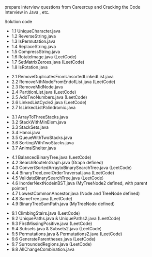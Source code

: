 prepare interview questions from Careercup and Cracking the Code Interview in Java , etc.

<h>Solution code</h>

<ul>
<li>1.1 UniqueCharacter.java</li>
<li>1.2 ReverseString.java</li>
<li>1.3 IsPermutation.java</li>
<li>1.4 ReplaceString.java</li>
<li>1.5 CompressString.java</li>
<li>1.6 RotateImage.java (LeetCode)</li>
<li>1.7 SetMatrixZeroes.java (LeetCode)</li>
<li>1.8 IsRotation.java</li>
</ul>

<ul>
<li>2.1 RemoveDuplicatesFromUnsortedLinkedList.java</li>
<li>2.2 RemoveNthNodeFromEndofList.java (LeetCode)</li>
<li>2.3 RemoveMidNode.java</li>
<li>2.4 PartitionList.java (LeetCode)</li>
<li>2.5 AddTwoNumbers.java (LeetCode)</li>
<li>2.6 LinkedListCycle2.java (LeetCode)</li>
<li>2.7 IsLinkedListPalindromic.java</li> 
</ul>

<ul>
<li>3.1 ArrayToThreeStacks.java</li>
<li>3.2 StackWithMinElem.java</li>
<li>3.3 StackSets.java</li>
<li>3.4 Hanoi.java</li>
<li>3.5 QueueWithTwoStacks.java</li>
<li>3.6 SortingWithTwoStacks.java</li>
<li>3.7 AnimalShelter.java</li>
</ul>

<ul>
<li>4.1 BalancedBinaryTree.java (LeetCode)</li> 
<li>4.2 SearchRouteInGraph.java (Graph defined) </li>
<li>4.3 ConvertSortedArraytoBinarySearchTree.java (LeetCode)</li>
<li>4.4 BinaryTreeLevelOrderTraversal.java (LeetCode)</li>
<li>4.5 ValidateBinarySearchTree.java (LeetCode)</li>
<li>4.6 InorderNextNodeinBST.java (MyTreeNode2 defined, with parent pointer)</li>
<li>4.7 LowestCommonAncestor.java (Node and TreeNode defined)</li>
<li>4.8 SameTree.java (LeetCode)</li>
<li>4.9 BinaryTreeSumPath.java (MyTreeNode defined)</li>
</ul>

<ul>
<li>9.1 ClimbingStairs.java (LeetCode)</li>
<li>9.2 UniquePaths.java & UniquePaths2.java (LeetCode)</li>
<li>9.3 FirstMissingPositive.java (LeetCode)</li>
<li>9.4 Subsets.java & Subsets2.java (LeetCode)</li>
<li>9.5 Permutations.java & Permutations2.java (LeetCode)</li>
<li>9.6 GenerateParentheses.java (LeetCode)</li>
<li>9.7 SurroundedRegions.java (LeetCode)</li>
<li>9.8 AllChangeCombination.java</li>

</ul>
